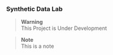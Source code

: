 ### Synthetic Data Lab

> **Warning**  
> This Project is Under Development

> **Note**  
> This is a note